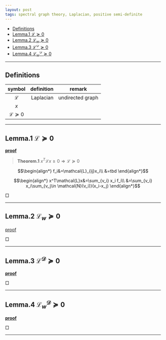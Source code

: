 ```yaml
---
layout: post
tags: spectral graph theory, Laplacian, positive semi-definite
---
```

<script type="text/x-mathjax-config">MathJax.Hub.Config({tex2jax:{inlineMath:[['\$','\$'],['\\(','\\)']],processEscapes:true},CommonHTML: {matchFontHeight:false}});</script>
<script type="text/javascript" async src="https://cdnjs.cloudflare.com/ajax/libs/mathjax/2.7.1/MathJax.js?config=TeX-MML-AM_CHTML"></script>


<!-- @import "[TOC]" {cmd="toc" depthFrom=2 depthTo=6 orderedList=false} -->

<!-- code_chunk_output -->

- [Definitions](#definitions)
- [Lemma.1 $\mathcal{L} \succeq 0$](#lemma1-mathcall-succeq-0)
- [Lemma.2 $\mathcal{L}_w \succeq 0$](#lemma2-mathcall_w-succeq-0)
- [Lemma.3 $\mathcal{L}^\mathcal{D} \succeq 0$](#lemma3-mathcallmathcald-succeq-0)
- [Lemma.4 $\mathcal{L}_w^\mathcal{D} \succeq 0$](#lemma4-mathcall_wmathcald-succeq-0)

<!-- /code_chunk_output -->


---
## Definitions

|symbol|definition|remark|
|:--:|--:|:--:|
|$\mathcal{L}$|Laplacian|undirected graph|
|$x$|||
|$\mathcal{L}\succeq 0$|||

---
## Lemma.1 $\mathcal{L} \succeq 0$

<u>**proof**</u>

> **Theorem.1** $x^T\mathcal{L}x\ge 0 \Rightarrow \mathcal{L} \succeq 0$

$$\begin{align*}
f_i&=\mathcal{L}_{ij}x_i\\
&=tbd
\end{align*}$$

$$\begin{align*}
x^T\mathcal{L}x&=\sum_{v_i} x_i f_i\\
&=\sum_{v_i} x_i\sum_{v_j\in \mathcal{N}(v_i)}(x_i-x_j)
\end{align*}$$

$\Box$

---
## Lemma.2 $\mathcal{L}_w \succeq 0$

<u>proof</u>

$\Box$

---
## Lemma.3 $\mathcal{L}^\mathcal{D} \succeq 0$

<u>**proof**</u>

$\Box$

---
## Lemma.4 $\mathcal{L}_w^\mathcal{D} \succeq 0$

<u>**proof**</u>

$\Box$

---
[^1]: 